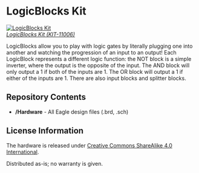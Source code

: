 LogicBlocks Kit
============================


[![LogicBlocks Kit](https://dlnmh9ip6v2uc.cloudfront.net//images/products/1/1/0/0/6/11006-21.jpg)  
*LogicBlocks Kit (KIT-11006)*](https://www.sparkfun.com/products/11006)

LogicBlocks allow you to play with logic gates by literally plugging one into another and watching the progression of an input to an output! Each LogicBlock represents a different logic function: the NOT block is a simple inverter, where the output is the opposite of the input. The AND block will only output a 1 if both of the inputs are 1. The OR block will output a 1 if either of the inputs are 1. There are also input blocks and splitter blocks.

Repository Contents
-------------------
* **/Hardware** - All Eagle design files (.brd, .sch)

License Information
-------------------
The hardware is released under [Creative Commons ShareAlike 4.0 International](https://creativecommons.org/licenses/by-sa/4.0/).

Distributed as-is; no warranty is given.
